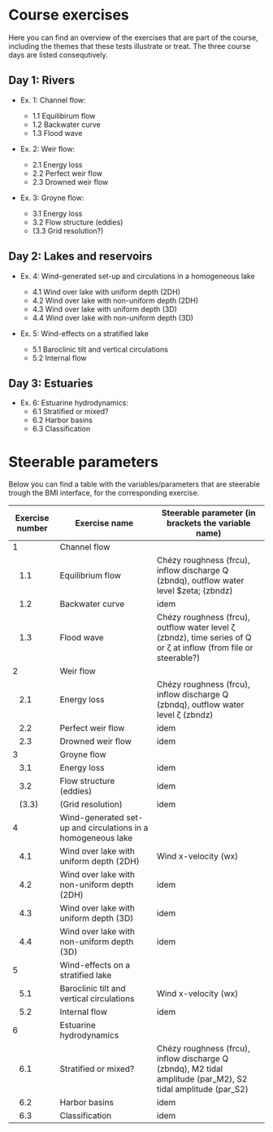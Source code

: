 # Course exercises

Here you can find an overview of the exercises that are part of the course, including the themes that these tests illustrate or treat. The three course days are listed consequtively.

## Day 1: Rivers

  - Ex. 1: Channel flow:
    - 1.1 Equilibirum flow
    - 1.2 Backwater curve
    - 1.3 Flood wave
  
  - Ex. 2: Weir flow:
    - 2.1 Energy loss
    - 2.2 Perfect weir flow
    - 2.3 Drowned weir flow
    
  - Ex. 3: Groyne flow:
    - 3.1 Energy loss
    - 3.2 Flow structure (eddies)
    - (3.3 Grid resolution?)

## Day 2: Lakes and reservoirs

  - Ex. 4: Wind-generated set-up and circulations in a homogeneous lake
    - 4.1 Wind over lake with uniform depth (2DH) 
    - 4.2 Wind over lake with non-uniform depth (2DH)
    - 4.3 Wind over lake with uniform depth (3D)
    - 4.4 Wind over lake with non-uniform depth (3D)
  
  - Ex. 5: Wind-effects on a stratified lake
    - 5.1 Baroclinic tilt and vertical  circulations
    - 5.2 Internal flow

## Day 3: Estuaries 
  - Ex. 6: Estuarine hydrodynamics:
    - 6.1 Stratified or mixed?
    - 6.2 Harbor basins
    - 6.3 Classification

# Steerable parameters

Below you can find a table with the variables/parameters that are steerable trough the BMI interface, for the corresponding exercise.

| Exercise number | Exercise name | Steerable parameter (in brackets the variable name) |
| --- | --- | --- |
| 1     | Channel flow              | |
|  &nbsp;&nbsp; 1.1   | Equilibrium flow          | Chézy roughness (frcu), inflow discharge Q (zbndq), outflow water level $zeta; (zbndz)|
|  &nbsp;&nbsp; 1.2   | Backwater curve           | idem |
|  &nbsp;&nbsp; 1.3   | Flood wave                | Chézy roughness (frcu), outflow water level &zeta; (zbndz), time series of Q or &zeta; at inflow (from file or steerable?) |
| 2     | Weir flow                 |      |  
| &nbsp;&nbsp; 2.1   | Energy loss               | Chézy roughness (frcu), inflow discharge Q (zbndq), outflow water level &zeta; (zbndz) |
| &nbsp;&nbsp; 2.2   | Perfect weir flow         | idem |
| &nbsp;&nbsp; 2.3   | Drowned weir flow         | idem |
| 3     | Groyne flow               |      |
| &nbsp;&nbsp; 3.1   | Energy loss               | idem |
| &nbsp;&nbsp; 3.2   | Flow structure (eddies)   | idem |
| &nbsp;&nbsp; (3.3) | (Grid resolution)         | idem |
| 4     | Wind-generated set-up and circulations in a homogeneous lake | |
| &nbsp;&nbsp; 4.1   | Wind over lake with uniform depth (2DH) | Wind x-velocity (wx) |
| &nbsp;&nbsp; 4.2   | Wind over lake with non-uniform depth (2DH) | idem |
| &nbsp;&nbsp; 4.3   | Wind over lake with uniform depth (3D) | idem |
| &nbsp;&nbsp; 4.4   | Wind over lake with non-uniform depth (3D) | idem |
| 5     | Wind-effects on a stratified lake | |
| &nbsp;&nbsp; 5.1   | Baroclinic tilt and vertical  circulations | Wind x-velocity (wx) |
| &nbsp;&nbsp; 5.2   | Internal flow                              | idem |
| 6     | Estuarine hydrodynamics | |
| &nbsp;&nbsp; 6.1   | Stratified or mixed? | Chézy roughness (frcu), inflow discharge Q (zbndq), M2 tidal amplitude (par_M2), S2 tidal amplitude (par_S2) |
| &nbsp;&nbsp; 6.2   | Harbor basins  | idem |
| &nbsp;&nbsp; 6.3   | Classification | idem |
